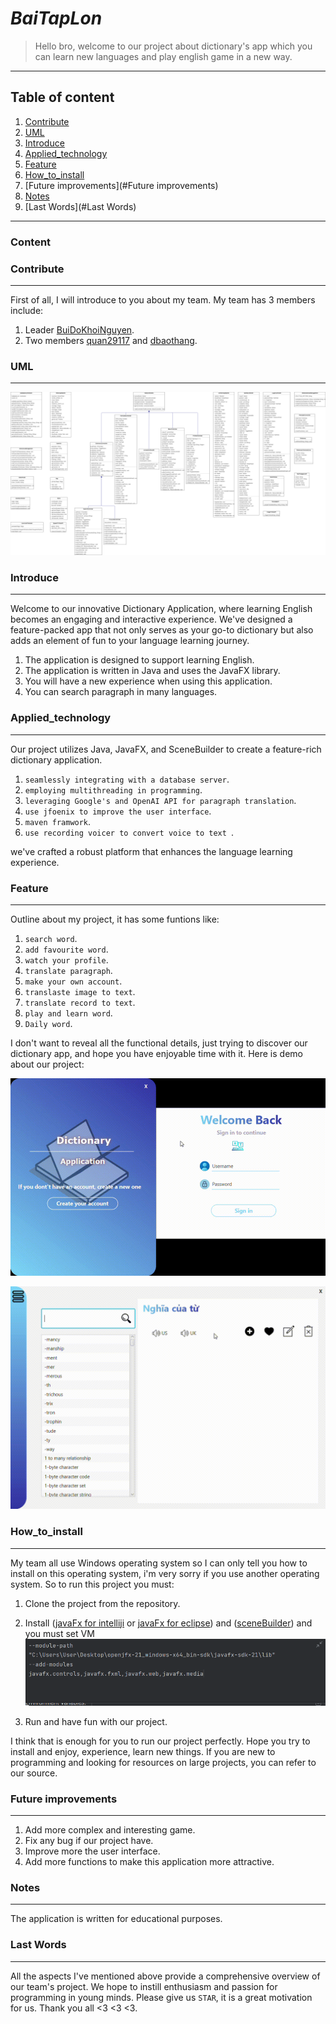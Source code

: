 # *BaiTapLon*
> Hello bro, welcome to our project about dictionary's app which you can learn new languages and play english game in a new way.
***

## Table of content
1. [Contribute](#Contribute)
2. [UML](#UML)
3. [Introduce](#Introduce)
4. [Applied_technology](#Applied_technology)
5. [Feature](#Feature)
6. [How_to_install](#How_to_install)
7. [Future improvements](#Future improvements)
8. [Notes](#Notes)
9. [Last Words](#Last Words)
***

### Content
### Contribute
***
    
First of all, I will introduce to you about my team. My team has 3 members include:
1. Leader [BuiDoKhoiNguyen](https://github.com/BuiDoKhoiNguyen). 
2. Two members [quan29117](https://github.com/quan29117) and [dbaothang](https://github.com/dbaothang).

### UML
***
![UML diagram](./src/main/resources/sources_music_picture/UML_project.png)
### Introduce 
***

Welcome to our innovative Dictionary Application, where 
learning English becomes an engaging and interactive 
experience. We've designed a feature-packed app that not 
only serves as your go-to dictionary but also adds an 
element of fun to your language learning journey.
1. The application is designed to support learning English.
2. The application is written in Java and uses the JavaFX library.
3. You will have a new experience when using this application.
4. You can search paragraph in many languages.
### Applied_technology
***
   Our project utilizes Java, JavaFX, and SceneBuilder to create a feature-rich dictionary application. 
   
1. `seamlessly integrating with a database server`.
2. `employing multithreading in programming`.
3. `leveraging Google's and OpenAI API for paragraph translation`.
4. `use jfoenix to improve the user interface`.
5. `maven framwork`.
6. `use recording voicer to convert voice to text `.

we've crafted a robust platform that enhances the language learning experience.

### Feature
***

   Outline about my project, it has some funtions like:
1. `search word`. 
2. `add favourite word`.
3. `watch your profile`.
4. `translate paragraph`.
5. `make your own account`.
6. `translaste image to text`.
7. `translate record to text`.
8. `play and learn word`.
9. `Daily word`.

I don't want to reveal all the functional details, just trying to discover our dictionary app, and hope you have enjoyable time with it. Here is demo about our project:

   ![login](./src/main/resources/sources_music_picture/login.gif)

   ![function](./src/main/resources/sources_music_picture/function.gif)
### How_to_install
***
   My team all use Windows operating system so I can only 
   tell you how to install on this operating system, i'm very 
   sorry if you use another operating system. So to run this
   project you must:
   1. Clone the project from the repository.
   2. Install ([javaFx for intelliji](https://www.youtube.com/watch?v=Ope4icw6bVk&list=PLZPZq0r_RZOM-8vJA3NQFZB7JroDcMwev&index=2) or 
   [javaFx for eclipse](https://www.youtube.com/watch?v=_7OM-cMYWbQ&list=PLZPZq0r_RZOM-8vJA3NQFZB7JroDcMwev&index=1)) and ([sceneBuilder](https://www.youtube.com/watch?v=-Obxf6NjnbQ&list=PLZPZq0r_RZOM-8vJA3NQFZB7JroDcMwev&index=5)) and you must set VM ![img.png](./src/main/resources/sources_music_picture/VM.png) 
   
   3. Run and have fun with our project.

   I think that is enough for you to run our project perfectly. Hope you try to install and enjoy, experience, learn new things. If you are new to programming and looking for resources on large projects, you can refer to our source.
### Future improvements
***
1. Add more complex and interesting game.
2. Fix any bug if our project have.
3. Improve more the user interface.
4. Add more functions to make this application more attractive.

### Notes
***
The application is written for educational purposes.

### Last Words
***
All the aspects I've mentioned above provide a comprehensive
overview of our team's project. We hope to instill 
enthusiasm and passion for programming in young minds. 
Please give us `STAR`, it is a great motivation for us. 
Thank you all <3 <3 <3.
